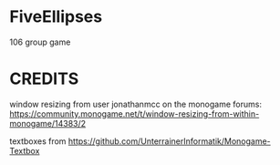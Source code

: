 # FiveEllipses
106 group game

# CREDITS
window resizing from user jonathanmcc on the monogame forums:
https://community.monogame.net/t/window-resizing-from-within-monogame/14383/2


textboxes from https://github.com/UnterrainerInformatik/Monogame-Textbox
